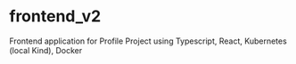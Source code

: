 # frontend_v2
Frontend application for Profile Project using Typescript, React, Kubernetes (local Kind), Docker
